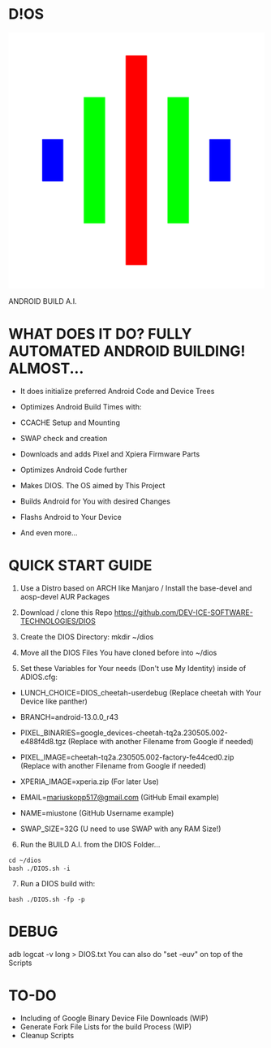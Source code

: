 <p align="center">

# D!OS

![DIOS IMAGE](https://github.com/DEV-ICE-SOFTWARE-TECHNOLOGIES/DIOS/blob/main/DIOS.png)

ANDROID BUILD A.I.

</p>

# WHAT DOES IT DO? FULLY AUTOMATED ANDROID BUILDING! ALMOST...

- It does initialize preferred Android Code and Device Trees

- Optimizes Android Build Times with:
- CCACHE Setup and Mounting
- SWAP check and creation

- Downloads and adds Pixel and Xpiera Firmware Parts

- Optimizes Android Code further

- Makes DIOS. The OS aimed by This Project

- Builds Android for You with desired Changes

- Flashs Android to Your Device

- And even more...


# QUICK START GUIDE

1. Use a Distro based on ARCH like Manjaro / Install the base-devel and aosp-devel AUR Packages

2. Download / clone this Repo https://github.com/DEV-ICE-SOFTWARE-TECHNOLOGIES/DIOS

3. Create the DIOS Directory: mkdir ~/dios

4. Move all the DIOS Files You have cloned before into ~/dios

5.  Set these Variables for Your needs (Don't use My Identity) inside of ADIOS.cfg:


- LUNCH_CHOICE=DIOS_cheetah-userdebug (Replace cheetah with Your Device like panther)

- BRANCH=android-13.0.0_r43

- PIXEL_BINARIES=google_devices-cheetah-tq2a.230505.002-e488f4d8.tgz (Replace with another Filename from Google if needed)

- PIXEL_IMAGE=cheetah-tq2a.230505.002-factory-fe44ced0.zip (Replace with another Filename from Google if needed)

- XPERIA_IMAGE=xperia.zip (For later Use)

- EMAIL=mariuskopp517@gmail.com (GitHub Email example)

- NAME=miustone (GitHub Username example)

- SWAP_SIZE=32G (U need to use SWAP with any RAM Size!)



6. Run the BUILD A.I. from the DIOS Folder...
```
cd ~/dios
bash ./DIOS.sh -i
```

7. Run a DIOS build with:
```
bash ./DIOS.sh -fp -p
```
# DEBUG

adb logcat -v long > DIOS.txt 
You can also do "set -euv" on top of the Scripts

# TO-DO

- Including of Google Binary Device File Downloads (WIP)
- Generate Fork File Lists for the build Process (WIP)
- Cleanup Scripts